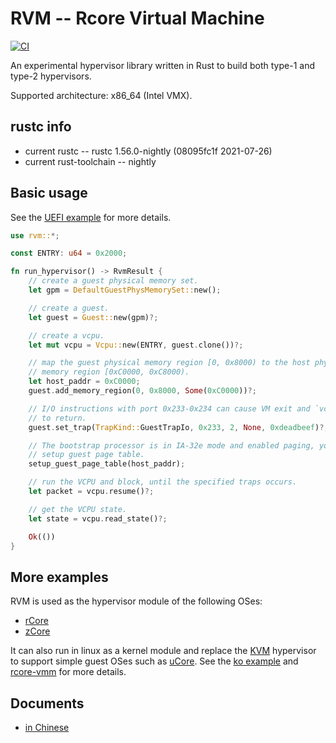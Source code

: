 # RVM -- Rcore Virtual Machine

[![CI](https://github.com/rcore-os/RVM/workflows/CI/badge.svg?branch=master)](https://github.com/rcore-os/RVM/actions)

An experimental hypervisor library written in Rust to build both type-1 and type-2 hypervisors.

Supported architecture: x86_64 (Intel VMX).

## rustc info
- current rustc -- rustc 1.56.0-nightly (08095fc1f 2021-07-26)
- current rust-toolchain -- nightly
 

## Basic usage

See the [UEFI example](examples/uefi/src/main.rs) for more details.

```rust
use rvm::*;

const ENTRY: u64 = 0x2000;

fn run_hypervisor() -> RvmResult {
    // create a guest physical memory set.
    let gpm = DefaultGuestPhysMemorySet::new();

    // create a guest.
    let guest = Guest::new(gpm)?;

    // create a vcpu.
    let mut vcpu = Vcpu::new(ENTRY, guest.clone())?;

    // map the guest physical memory region [0, 0x8000) to the host phyical
    // memory region [0xC0000, 0xC8000).
    let host_paddr = 0xC0000;
    guest.add_memory_region(0, 0x8000, Some(0xC0000))?;

    // I/O instructions with port 0x233-0x234 can cause VM exit and `vcpu.resume()`
    // to return.
    guest.set_trap(TrapKind::GuestTrapIo, 0x233, 2, None, 0xdeadbeef)?;

    // The bootstrap processor is in IA-32e mode and enabled paging, you need to
    // setup guest page table.
    setup_guest_page_table(host_paddr);

    // run the VCPU and block, until the specified traps occurs.
    let packet = vcpu.resume()?;

    // get the VCPU state.
    let state = vcpu.read_state()?;

    Ok(())
}
```

## More examples

RVM is used as the hypervisor module of the following OSes:

* [rCore](https://github.com/rcore-os/rCore)
* [zCore](https://github.com/rcore-os/zCore)

It can also run in linux as a kernel module and replace the [KVM](https://www.linux-kvm.org/page/Main_Page) hypervisor to support simple guest OSes such as [uCore](https://github.com/chyyuu/os_kernel_lab/tree/master). See the [ko example](examples/ko) and [rcore-vmm](https://github.com/rcore-os/rcore-vmm) for more details.

## Documents

* [in Chinese](https://github.com/rcore-os/RVM/wiki)
